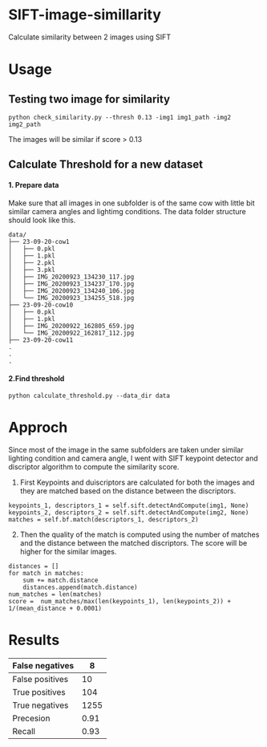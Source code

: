 # SIFT-image-simillarity
Calculate similarity between 2 images using SIFT 

# Usage
## Testing two image for similarity
```
python check_similarity.py --thresh 0.13 -img1 img1_path -img2 img2_path
````
The images will be similar if score > 0.13





## Calculate Threshold for a new dataset

#### 1. Prepare data
Make sure that all images in one subfolder is of the same cow with little bit similar camera angles and lightimg conditions. 
The data folder structure should look like this. 
```
data/
├── 23-09-20-cow1
│   ├── 0.pkl
│   ├── 1.pkl
│   ├── 2.pkl
│   ├── 3.pkl
│   ├── IMG_20200923_134230_117.jpg
│   ├── IMG_20200923_134237_170.jpg
│   ├── IMG_20200923_134240_106.jpg
│   └── IMG_20200923_134255_518.jpg
├── 23-09-20-cow10
│   ├── 0.pkl
│   ├── 1.pkl
│   ├── IMG_20200922_162805_659.jpg
│   └── IMG_20200922_162817_112.jpg
├── 23-09-20-cow11
.
.
.
```
#### 2.Find threshold
```
python calculate_threshold.py --data_dir data

````

# Approch

Since most of the image in the same subfolders are taken under similar lighting condition and camera angle, I went with SIFT keypoint detector and discriptor algorithm to compute the similarity score.

1. First Keypoints and duiscriptors are calculated for both the images and they are matched based on the distance between the discriptors.
```
keypoints_1, descriptors_1 = self.sift.detectAndCompute(img1, None)
keypoints_2, descriptors_2 = self.sift.detectAndCompute(img2, None)
matches = self.bf.match(descriptors_1, descriptors_2)
```
2. Then the quality of the match is computed using the number of matches and the distance between the matched discriptors. The score will be higher for the similar images. 
```
distances = []
for match in matches:
    sum += match.distance
    distances.append(match.distance)
num_matches = len(matches)
score =  num_matches/max(len(keypoints_1), len(keypoints_2)) + 1/(mean_distance + 0.0001)

```
 # Results
| False negatives |8    |
|-----------------|-----|
| False positives | 10  |
| True positives  | 104 |
| True negatives  | 1255|
| Precesion       | 0.91|
| Recall          | 0.93|
 

